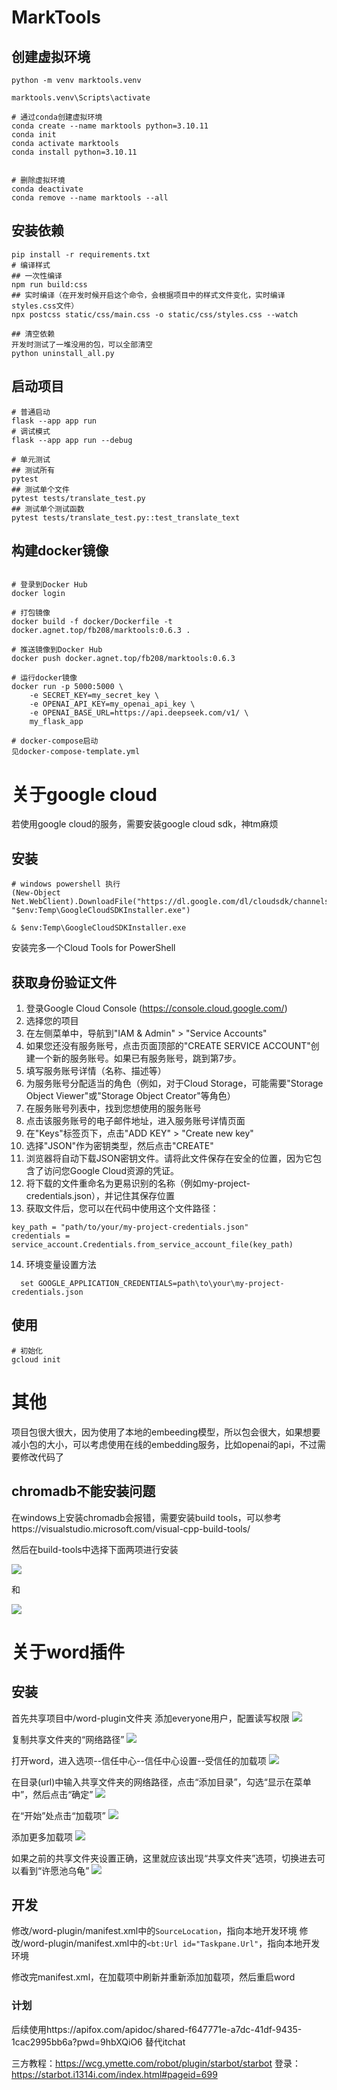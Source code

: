 # MarkTools

## 创建虚拟环境
```
python -m venv marktools.venv

marktools.venv\Scripts\activate

# 通过conda创建虚拟环境
conda create --name marktools python=3.10.11
conda init
conda activate marktools
conda install python=3.10.11


# 删除虚拟环境
conda deactivate
conda remove --name marktools --all
```

## 安装依赖
```
pip install -r requirements.txt
# 编译样式
## 一次性编译
npm run build:css
## 实时编译（在开发时候开启这个命令，会根据项目中的样式文件变化，实时编译styles.css文件）
npx postcss static/css/main.css -o static/css/styles.css --watch

## 清空依赖
开发时测试了一堆没用的包，可以全部清空
python uninstall_all.py
```

## 启动项目

```
# 普通启动
flask --app app run
# 调试模式
flask --app app run --debug

# 单元测试
## 测试所有
pytest
## 测试单个文件
pytest tests/translate_test.py
## 测试单个测试函数
pytest tests/translate_test.py::test_translate_text
```

## 构建docker镜像
```

# 登录到Docker Hub
docker login

# 打包镜像
docker build -f docker/Dockerfile -t docker.agnet.top/fb208/marktools:0.6.3 .

# 推送镜像到Docker Hub
docker push docker.agnet.top/fb208/marktools:0.6.3

# 运行docker镜像
docker run -p 5000:5000 \
    -e SECRET_KEY=my_secret_key \
    -e OPENAI_API_KEY=my_openai_api_key \
    -e OPENAI_BASE_URL=https://api.deepseek.com/v1/ \
    my_flask_app

# docker-compose启动
见docker-compose-template.yml
```

# 关于google cloud
若使用google cloud的服务，需要安装google cloud sdk，神tm麻烦
## 安装
```
# windows powershell 执行
(New-Object Net.WebClient).DownloadFile("https://dl.google.com/dl/cloudsdk/channels/rapid/GoogleCloudSDKInstaller.exe", "$env:Temp\GoogleCloudSDKInstaller.exe")

& $env:Temp\GoogleCloudSDKInstaller.exe
```
安装完多一个Cloud Tools for PowerShell

## 获取身份验证文件
1. 登录Google Cloud Console (https://console.cloud.google.com/)
2. 选择您的项目
3. 在左侧菜单中，导航到"IAM & Admin" > "Service Accounts"
4. 如果您还没有服务账号，点击页面顶部的"CREATE SERVICE ACCOUNT"创建一个新的服务账号。如果已有服务账号，跳到第7步。
5. 填写服务账号详情（名称、描述等）
6. 为服务账号分配适当的角色（例如，对于Cloud Storage，可能需要"Storage Object Viewer"或"Storage Object Creator"等角色）
7. 在服务账号列表中，找到您想使用的服务账号
8. 点击该服务账号的电子邮件地址，进入服务账号详情页面
9. 在"Keys"标签页下，点击"ADD KEY" > "Create new key"
10. 选择"JSON"作为密钥类型，然后点击"CREATE"
11. 浏览器将自动下载JSON密钥文件。请将此文件保存在安全的位置，因为它包含了访问您Google Cloud资源的凭证。
12. 将下载的文件重命名为更易识别的名称（例如my-project-credentials.json），并记住其保存位置
13. 获取文件后，您可以在代码中使用这个文件路径：
```
key_path = "path/to/your/my-project-credentials.json"
credentials = service_account.Credentials.from_service_account_file(key_path)
```
14. 环境变量设置方法
```
  set GOOGLE_APPLICATION_CREDENTIALS=path\to\your\my-project-credentials.json
```
## 使用
```
# 初始化
gcloud init

```


# 其他
项目包很大很大，因为使用了本地的embeeding模型，所以包会很大，如果想要减小包的大小，可以考虑使用在线的embedding服务，比如openai的api，不过需要修改代码了

## chromadb不能安装问题
在windows上安装chromadb会报错，需要安装build tools，可以参考https://visualstudio.microsoft.com/visual-cpp-build-tools/

然后在build-tools中选择下面两项进行安装

![](https://qiniu.bigdudu.cn/20241210115154751.png)

和

![](https://qiniu.bigdudu.cn/20241210115205917.png)

# 关于word插件

## 安装
首先共享项目中/word-plugin文件夹
添加everyone用户，配置读写权限
![](https://qiniu.bigdudu.cn/20250103225406078.png)

复制共享文件夹的“网络路径”
![](https://qiniu.bigdudu.cn/20250103225457657.png)

打开word，进入选项--信任中心--信任中心设置--受信任的加载项
![](https://qiniu.bigdudu.cn/20250103225218440.png)

在目录(url)中输入共享文件夹的网络路径，点击“添加目录”，勾选“显示在菜单中”，然后点击“确定”
![](https://qiniu.bigdudu.cn/20250103225807836.png)

在“开始”处点击“加载项”
![](https://qiniu.bigdudu.cn/20250103230112321.png)

添加更多加载项
![](https://qiniu.bigdudu.cn/20250103230151546.png)

如果之前的共享文件夹设置正确，这里就应该出现“共享文件夹”选项，切换进去可以看到“许愿池乌龟”
![](https://qiniu.bigdudu.cn/20250103230227466.png)


## 开发
修改/word-plugin/manifest.xml中的`SourceLocation`，指向本地开发环境
修改/word-plugin/manifest.xml中的`<bt:Url id="Taskpane.Url"`，指向本地开发环境

修改完manifest.xml，在加载项中刷新并重新添加加载项，然后重启word

### 计划
后续使用https://apifox.com/apidoc/shared-f647771e-a7dc-41df-9435-1cac2995bb6a?pwd=9hbXQiO6 替代itchat

三方教程：https://wcg.ymette.com/robot/plugin/starbot/starbot
登录：https://starbot.i1314i.com/index.html#pageid=699
